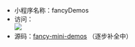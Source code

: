 - 小程序名称：fancyDemos   
- 访问：  
![](./static/images/fancyQrCode.jpg)  
- 源码：[fancy-mini-demos](https://github.com/zhuanzhuanfe/fancy-mini-demos) （逐步补全中）  